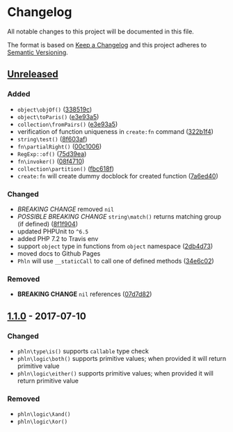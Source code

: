 # Changelog
All notable changes to this project will be documented in this file.

The format is based on [Keep a Changelog](http://keepachangelog.com/en/1.0.0/)
and this project adheres to [Semantic Versioning](http://semver.org/spec/v2.0.0.html).

## [Unreleased]

### Added

- `object\objOf()` ([338519c](https://github.com/baethon/phln/commit/338519c772aead989252dadab68f94bbe2edab06))
- `object\toParis()` ([e3e93a5](https://github.com/baethon/phln/commit/e3e93a542cb49890ac9eb57ae66e0a178e092cd3))
- `collection\fromPairs()` ([e3e93a5](https://github.com/baethon/phln/commit/e3e93a542cb49890ac9eb57ae66e0a178e092cd3))
- verification of function uniqueness in `create:fn` command ([322b1f4](https://github.com/baethon/phln/commit/322b1f48b41376f628bfa416c4481115d09dfce4))
- `string\test()` ([8f603af](https://github.com/baethon/phln/commit/8f603af))
- `fn\partialRight()` ([00c1006](https://github.com/baethon/phln/commit/00c1006))
- `RegExp::of()` ([75d39ea](https://github.com/baethon/phln/commit/75d39ea))
- `fn\invoker()` ([08f4710](https://github.com/baethon/phln/commit/08f4710))
- `collection\partition()` ([fbc618f](https://github.com/baethon/phln/commit/fbc618f))
- `create:fn` will create dummy docblock for created function ([7a6ed40](https://github.com/baethon/phln/commit/7a6ed40))

### Changed

- *BREAKING CHANGE* removed `nil`
- *POSSIBLE BREAKING CHANGE* `string\match()` returns matching group (if defined) ([8f1f904](https://github.com/baethon/phln/commit/8f1f904))
- updated PHPUnit to `^6.5`
- added PHP 7.2 to Travis env
- support `object` type in functions from `object` namespace ([2db4d73](https://github.com/baethon/phln/commit/2db4d73aa3ed2389c14c61271463e358c93cd594))
- moved docs to Github Pages
- `Phln` will use `__staticCall` to call one of defined methods ([34e6c02](https://github.com/baethon/phln/commit/34e6c02))

### Removed

- **BREAKING CHANGE** `nil` references ([07d7d82](https://github.com/baethon/phln/commit/07d7d82d93e1654bd32c7ab0d0dc8523e0b8e5a2))

## [1.1.0] - 2017-07-10

### Changed

- `phln\type\is()` supports `callable` type check
- `phln\logic\both()` supports primitive values; when provided it will return primitive value
- `phln\logic\either()` supports primitive values; when provided it will return primitive value

### Removed

- `phln\logic\ƛand()`
- `phln\logic\ƛor()`

[Unreleased]: https://github.com/baethon/phln/compare/1.1.0...HEAD
[1.1.0]: https://github.com/baethon/phln/compare/1.0.0...1.1.0
